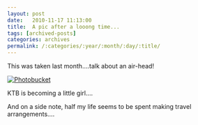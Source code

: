 ```yaml
---
layout: post
date:	2010-11-17 11:13:00
title:  A pic after a looong time...
tags: [archived-posts]
categories: archives
permalink: /:categories/:year/:month/:day/:title/
---
```

This was taken last month....talk about an air-head!

<a href="http://s835.photobucket.com/albums/zz275/dffrntpx/?action=view&current=Kavya-at-Adhithis-1st-bday-party.jpg" target="_blank"><img src="http://i835.photobucket.com/albums/zz275/dffrntpx/Kavya-at-Adhithis-1st-bday-party.jpg" border="0" alt="Photobucket"></a>

KTB is becoming a little girl....


And on a side note, half my life seems to be spent making travel arrangements....
